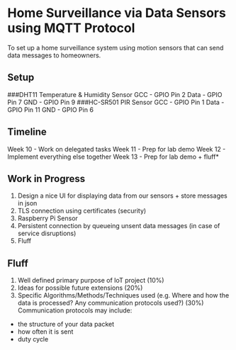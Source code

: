 # Home Surveillance via Data Sensors using MQTT Protocol

To set up a home surveillance system using motion sensors that can send data messages to homeowners.

## Setup
###DHT11 Temperature & Humidity Sensor
GCC - GPIO Pin 2
Data - GPIO Pin 7
GND - GPIO Pin 9
###HC-SR501 PIR Sensor
GCC - GPIO Pin 1
Data - GPIO Pin 11
GND - GPIO Pin 6


## Timeline
Week 10 - Work on delegated tasks
Week 11 - Prep for lab demo
Week 12 - Implement everything else together
Week 13 - Prep for lab demo + fluff*

## Work in Progress
1. Design a nice UI for displaying data from our sensors + store messages in json
2. TLS connection using certificates (security)
3. Raspberry Pi Sensor
4. Persistent connection by queueing unsent data messages (in case of service disruptions)
5. Fluff

## Fluff
1.  Well defined primary purpose of IoT project (10%)
2. Ideas for possible future extensions (20%)
3. Specific Algorithms/Methods/Techniques used (e.g. Where and how the data is processed? Any communication protocols used?) (30%)
Communication protocols may include:
- the structure of your data packet
- how often it is sent
- duty cycle